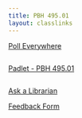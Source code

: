 ```yaml
---
title: PBH 495.01
layout: classlinks
---
```

<p style="margin-bottom: 2em;"><a class="button" target="_blank" href="http://pollev.com/brockport">Poll Everywhere</a></p>
<p style="margin-top: 2em; margin-bottom: 2em;"><a class="button" target="_blank" href="https://padlet.com/loganrath/pkoztyf0z5rd">Padlet - PBH 495.01</a></p>
<p><a class="button" target="_blank" href="https://brockport.edu/library/ask">Ask a Librarian</a></p>
<p><a class="button" target="_blank" href="https://forms.brockport.edu/view.php?id=3544702&element_1=PBH495.01&element_2=Ray">Feedback Form</a></p>
